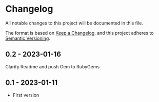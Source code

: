 # Changelog

All notable changes to this project will be documented in this file.

The format is based on [Keep a Changelog](https://keepachangelog.com/en/1.0.0/),
and this project adheres to [Semantic Versioning](https://semver.org/spec/v2.0.0.html).

## 0.2 - 2023-01-16  

Clarify Readme and push Gem to RubyGems

## 0.1 - 2023-01-11

- First version
